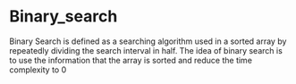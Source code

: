 # Binary_search
Binary Search is defined as a searching algorithm used in a sorted array by repeatedly dividing the search interval in half. The idea of binary search is to use the information that the array is sorted and reduce the time complexity to 0
